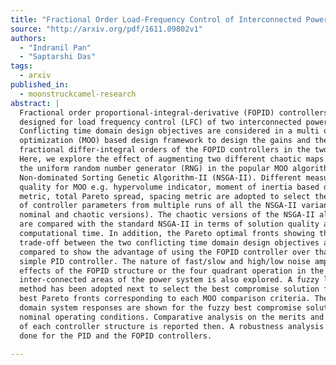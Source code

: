 ```yaml
---
title: "Fractional Order Load-Frequency Control of Interconnected Power Systems   Using Chaotic Multi-objective Optimization"
source: "http://arxiv.org/pdf/1611.09802v1"
authors:
  - "Indranil Pan"
  - "Saptarshi Das"
tags:
  - arxiv
published_in:
  - moonstruckcamel-research
abstract: |
  Fractional order proportional-integral-derivative (FOPID) controllers are
  designed for load frequency control (LFC) of two interconnected power systems.
  Conflicting time domain design objectives are considered in a multi objective
  optimization (MOO) based design framework to design the gains and the
  fractional differ-integral orders of the FOPID controllers in the two areas.
  Here, we explore the effect of augmenting two different chaotic maps along with
  the uniform random number generator (RNG) in the popular MOO algorithm - the
  Non-dominated Sorting Genetic Algorithm-II (NSGA-II). Different measures of
  quality for MOO e.g. hypervolume indicator, moment of inertia based diversity
  metric, total Pareto spread, spacing metric are adopted to select the best set
  of controller parameters from multiple runs of all the NSGA-II variants (i.e.
  nominal and chaotic versions). The chaotic versions of the NSGA-II algorithm
  are compared with the standard NSGA-II in terms of solution quality and
  computational time. In addition, the Pareto optimal fronts showing the
  trade-off between the two conflicting time domain design objectives are
  compared to show the advantage of using the FOPID controller over that with
  simple PID controller. The nature of fast/slow and high/low noise amplification
  effects of the FOPID structure or the four quadrant operation in the two
  inter-connected areas of the power system is also explored. A fuzzy logic based
  method has been adopted next to select the best compromise solution from the
  best Pareto fronts corresponding to each MOO comparison criteria. The time
  domain system responses are shown for the fuzzy best compromise solutions under
  nominal operating conditions. Comparative analysis on the merits and de-merits
  of each controller structure is reported then. A robustness analysis is also
  done for the PID and the FOPID controllers.
  
---
```

